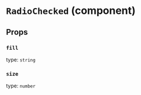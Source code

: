 `RadioChecked` (component)
==========================



Props
-----

### `fill`

type: `string`


### `size`

type: `number`

